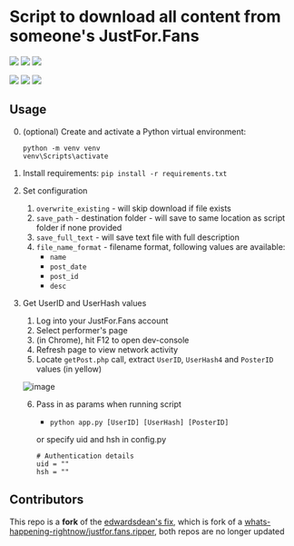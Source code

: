 # Script to download all content from someone's JustFor.Fans

![](https://img.shields.io/badge/written%20with%20-python%203.8-gray?logo=python&logoColor=ffd143&labelColor=386e9e)
![](https://img.shields.io/badge/-but-brightgreen)
![](https://img.shields.io/badge/works%20with%20-python%203.11-gray?logo=python&logoColor=ffd143&labelColor=386e9e)

![](https://img.shields.io/github/languages/code-size/VeryEvilHumna/justfor.fans.ripper)
![](https://img.shields.io/github/license/VeryEvilHumna/justfor.fans.ripper)
![](https://img.shields.io/badge/Beautiful-SOUP%204-brightgreen)

## Usage

0. (optional) Create and activate a Python virtual environment:
     ```
    python -m venv venv
    venv\Scripts\activate
    ```
1. Install requirements: `pip install -r requirements.txt`
2. Set configuration
    1. `overwrite_existing` - will skip download if file exists
    2. `save_path` - destination folder - will save to same location as script folder if none provided
    3. `save_full_text` - will save text file with full description
    4. `file_name_format` - filename format, following values are available:
        * `name`
        * `post_date`
        * `post_id`
        * `desc`
   
3. Get UserID and UserHash values
    1.  Log into your JustFor.Fans account
    2.  Select performer's page
    3.  (in Chrome), hit F12 to open dev-console
    4.  Refresh page to view network activity
    5.  Locate `getPost.php` call, extract `UserID`, `UserHash4` and `PosterID` values (in yellow)
    
    ![image](https://user-images.githubusercontent.com/12958294/115130004-859a5580-9fa0-11eb-9275-235d4ec51967.png)

    
    6.  Pass in as params when running script
        * `python app.py [UserID] [UserHash] [PosterID]`
        
        or
        specify uid and hsh in config.py

        ```
        # Authentication details
        uid = ""
        hsh = ""
        ```

## Contributors

This repo is a **fork** of the [edwardsdean's fix](https://github.com/edwardsdean/justfor.fans.ripper), which is fork of a [whats-happening-rightnow/justfor.fans.ripper](https://github.com/whats-happening-rightnow/justfor.fans.ripper), both repos are no longer updated
